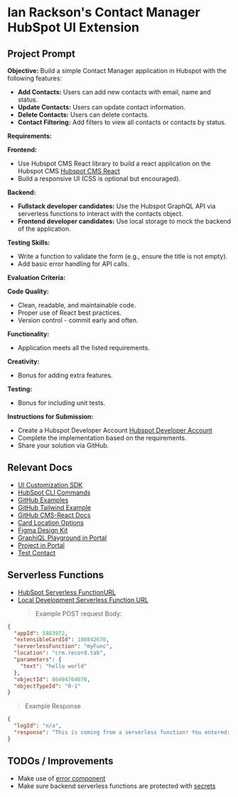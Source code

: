 # Ian Rackson's Contact Manager HubSpot UI Extension

## Project Prompt

**Objective:**
Build a simple Contact Manager application in Hubspot with the following features:

- **Add Contacts:** Users can add new contacts with email, name and status.
- **Update Contacts:** Users can update contact information.
- **Delete Contacts:** Users can delete contacts.
- **Contact Filtering:** Add filters to view all contacts or contacts by status.

**Requirements:**

**Frontend:**

- Use Hubspot CMS React library to build a react application on the Hubspot CMS [Hubspot CMS React](https://github.hubspot.com/cms-react/)
- Build a responsive UI (CSS is optional but encouraged).

**Backend:**

- **Fullstack developer candidates:** Use the Hubspot GraphQL API via serverless functions to interact with the contacts object.
- **Frontend developer candidates:** Use local storage to mock the backend of the application.

**Testing Skills:**

- Write a function to validate the form (e.g., ensure the title is not empty).
- Add basic error handling for API calls.

**Evaluation Criteria:**

**Code Quality:**

- Clean, readable, and maintainable code.
- Proper use of React best practices.
- Version control - commit early and often.

**Functionality:**

- Application meets all the listed requirements.

**Creativity:**

- Bonus for adding extra features.

**Testing:**

- Bonus for including unit tests.

**Instructions for Submission:**

- Create a Hubspot Developer Account [Hubspot Developer Account](https://developers.hubspot.com/cms)
- Complete the implementation based on the requirements.
- Share your solution via GitHub.

## Relevant Docs

- [UI Customization SDK](https://developers.hubspot.com/docs/guides/crm/ui-extensions/sdk)
- [HubSpot CLI Commands](https://developers.hubspot.com/docs/guides/cms/tools/local-development-cli)
- [GitHub Examples](https://github.com/HubSpot/ui-extensions-examples)
- [GitHub Tailwind Example](https://github.com/HubSpot/cms-react/blob/main/examples/styling/styling-project/styling-app/postcss.config.mjs)
- [GitHub CMS-React Docs](https://github.hubspot.com/cms-react/#what-are-the-new-things)
- [Card Location Options](https://knowledge.hubspot.com/object-settings/customize-records)
- [Figma Design Kit](https://developers.hubspot.com/docs/reference/ui-components/figma-design-kit)
- [GraphiQL Playground in Portal](https://app.hubspot.com/graphiql/48631558)
- [Project in Portal](https://app.hubspot.com/developer-projects/48631558/project/hs-react-contact-manager)
- [Test Contact](https://app.hubspot.com/contacts/48631558/record/0-1/86494764070)

## Serverless Functions

- [HubSpot Serverless FunctionURL](https://app.hubspot.com/api/crm-extensibility/execution/internal/v3/action/function/5883972?portalId=48631558&clienttimeout=30000&hs_static_app=crm-records-ui&hs_static_app_version=1.69200)
- [Local Development Serverless Function URL](http://localhost:5173/api/crm-extensibility/execution/internal/v3/action/function/5883972)
  > Example POST request Body:

```json
{
  "appId": 5883972,
  "extensibleCardId": 100842670,
  "serverlessFunction": "myFunc",
  "location": "crm.record.tab",
  "parameters": {
    "text": "hello world"
  },
  "objectId": 86494764070,
  "objectTypeId": "0-1"
}
```

> Example Response

```json
{
  "logId": "n/a",
  "response": "This is coming from a serverless function! You entered: sup"
}
```

## TODOs / Improvements

- Make use of [error component](https://developers.hubspot.com/docs/reference/ui-components/standard-components/error-state#errorstate-%7C-ui-components-beta)
- Make sure backend serverless functions are protected with [secrets](https://developers.hubspot.com/docs/guides/cms/content/data-driven-content/serverless-functions/overview#secrets)
